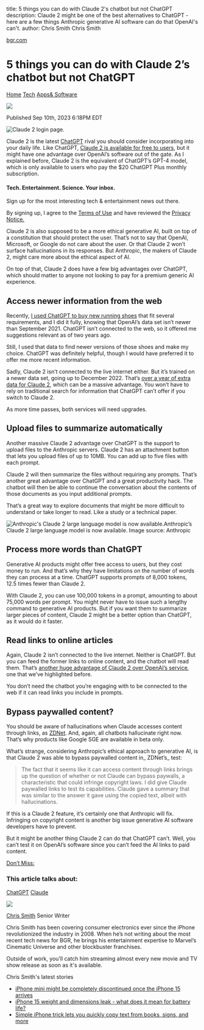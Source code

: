 title: 5 things you can do with Claude 2's chatbot but not ChatGPT
description: Claude 2 might be one of the best alternatives to ChatGPT - here are a few things Anthropic generative AI software can do that OpenAI's can't.
author: Chris Smith Chris Smith

[bgr.com](https://bgr.com/tech/5-things-you-can-do-with-claude-2s-chatbot-but-not-chatgpt/ "5 things you can do with Claude 2’s chatbot but not ChatGPT")

# 5 things you can do with Claude 2’s chatbot but not ChatGPT

[Home][1] [Tech][2] [Apps& Software][3]

![][4]

Published Sep 10th, 2023 6:18PM EDT

![Claude 2 login page.][5]

Claude 2 is the latest [ChatGPT][6] rival you should consider incorporating into your daily life. Like ChatGPT, [Claude 2 is available for free to users][7], but it might have one advantage over OpenAI’s software out of the gate. As I explained before, Claude 2 is the equivalent of ChatGPT’s GPT-4 model, which is only available to users who pay the $20 ChatGPT Plus monthly subscription.

#### Tech. Entertainment. Science. Your inbox.

Sign up for the most interesting tech & entertainment news out there.

By signing up, I agree to the [Terms of Use][8] and have reviewed the [Privacy Notice.][9]

Claude 2 is also supposed to be a more ethical generative AI, built on top of a constitution that should protect the user. That’s not to say that OpenAI, Microsoft, or Google do not care about the user. Or that Claude 2 won’t surface hallucinations in its responses. But Anthropic, the makers of Claude 2, might care more about the ethical aspect of AI.

On top of that, Claude 2 does have a few big advantages over ChatGPT, which should matter to anyone not looking to pay for a premium generic AI experience.

## Access newer information from the web

Recently, [I used ChatGPT to buy new running shoes][10] that fit several requirements, and I did it fully, knowing that OpenAI’s data set isn’t newer than September 2021. ChatGPT isn’t connected to the web, so it offered me suggestions relevant as of two years ago.

Still, I used that data to find newer versions of those shoes and make my choice. ChatGPT was definitely helpful, though I would have preferred it to offer me more recent information.

Sadly, Claude 2 isn’t connected to the live internet either. But it’s trained on a newer data set, going up to December 2022. That’s [over a year of extra data for Claude 2][11], which can be a massive advantage. You won’t have to rely on traditional search for information that ChatGPT can’t offer if you switch to Claude 2.

As more time passes, both services will need upgrades.

## Upload files to summarize automatically

Another massive Claude 2 advantage over ChatGPT is the support to upload files to the Anthropic servers. Claude 2 has an attachment button that lets you upload files of up to 10MB. You can add up to five files with each prompt.

Claude 2 will then summarize the files without requiring any prompts. That’s another great advantage over ChatGPT and a great productivity hack. The chatbot will then be able to continue the conversation about the contents of those documents as you input additional prompts.

That’s a great way to explore documents that might be more difficult to understand or take longer to read. Like a study or a technical paper.

![Anthropic's Claude 2 large language model is now available.][12]Anthropic’s Claude 2 large language model is now available. Image source: Anthropic

## Process more words than ChatGPT

Generative AI products might offer free access to users, but they cost money to run. And that’s why they have limitations on the number of words they can process at a time. ChatGPT supports prompts of 8,000 tokens, 12.5 times fewer than Claude 2.

With Claude 2, you can use 100,000 tokens in a prompt, amounting to about 75,000 words per prompt. You might never have to issue such a lengthy command to generative AI products. But if you want them to summarize larger pieces of content, Claude 2 might be a better option than ChatGPT, as it would do it faster.

## Read links to online articles

Again, Claude 2 isn’t connected to the live internet. Neither is ChatGPT. But you can feed the former links to online content, and the chatbot will read them. That’s [another huge advantage of Claude 2 over OpenAI’s service][11], one that we’ve highlighted before.

You don’t need the chatbot you’re engaging with to be connected to the web if it can read links you include in prompts.

## Bypass paywalled content?

You should be aware of hallucinations when Claude accesses content through links, as [ZDNet][13]. And, again, all chatbots hallucinate right now. That’s why products like Google SGE are available in beta only.

What’s strange, considering Anthropic’s ethical approach to generative AI, is that Claude 2 was able to bypass paywalled content in_ ZDNet’s_ test:

> The fact that it seems like it can access content through links brings up the question of whether or not Claude can bypass paywalls, a characteristic that could infringe copyright laws. I did give Claude paywalled links to test its capabilities. Claude gave a summary that was similar to the answer it gave using the copied text, albeit with hallucinations.

If this is a Claude 2 feature, it’s certainly one that Anthropic will fix. Infringing on copyright content is another big issue generative AI software developers have to prevent.

But it might be another thing Claude 2 can do that ChatGPT can’t. Well, you can’t test it on OpenAI’s software since you can’t feed the AI links to paid content.

[Don’t Miss:][14]

### This article talks about:

[ChatGPT][6] [Claude][15]

![][16]

[Chris Smith][17] Senior Writer

Chris Smith has been covering consumer electronics ever since the iPhone revolutionized the industry in 2008. When he’s not writing about the most recent tech news for BGR, he brings his entertainment expertise to Marvel’s Cinematic Universe and other blockbuster franchises.

Outside of work, you’ll catch him streaming almost every new movie and TV show release as soon as it's available.

Chris Smith's latest stories

* [iPhone mini might be completely discontinued once the iPhone 15 arrives][18]
* [iPhone 15 weight and dimensions leak - what does it mean for battery life?][19]
* [Simple iPhone trick lets you quickly copy text from books, signs, and more][20]

[1]: https://bgr.com/
[2]: https://bgr.com/tech/
[3]: https://bgr.com/apps-software/
[4]: https://bgr.com/wp-content/uploads/2022/10/chris-smith-avatar.jpg?quality=82&strip=all&w=50
[5]: https://bgr.com/wp-content/uploads/2023/08/claude-2-chatgpt-4-rival-1.jpg?quality=82&strip=all&w=1020&h=574&crop=1
[6]: https://bgr.com/tag/chatgpt/
[7]: https://bgr.com/tech/claude-2-is-the-free-more-ethical-chatgpt-rival-you-might-be-looking-for/
[8]: https://pmc.com/terms-of-use/
[9]: https://pmc.com/privacy-policy/
[10]: https://bgr.com/lifestyle/i-used-chatgpt-to-find-new-running-shoes-and-im-never-going-back-to-google-search/
[11]: https://bgr.com/tech/3-reasons-you-should-try-claude-2-instead-of-chatgpt/
[12]: https://bgr.com/wp-content/uploads/2023/07/Claude-2.jpg?quality=82&strip=all
[13]: https://www.zdnet.com/article/4-things-claude-ai-can-do-that-chatgpt-cant/
[14]: https://bgr.com/tech/id-love-chatgpt-to-steal-this-google-search-sge-feature/
[15]: https://bgr.com/tag/claude/
[16]: https://bgr.com/wp-content/uploads/2022/10/chris-smith-avatar.jpg?quality=82&strip=all&w=56
[17]: https://bgr.com/author/chris-smith/
[18]: https://bgr.com/tech/iphone-mini-models-might-be-discontinued-once-the-iphone-15-arrives/
[19]: https://bgr.com/tech/iphone-15-and-weight-and-size-details-leaked-and-its-terrific-news-for-pro-battery-life/

[20]: https://bgr.com/tech/simple-iphone-trick-lets-you-quickly-copy-text-from-books-signs-and-more/
